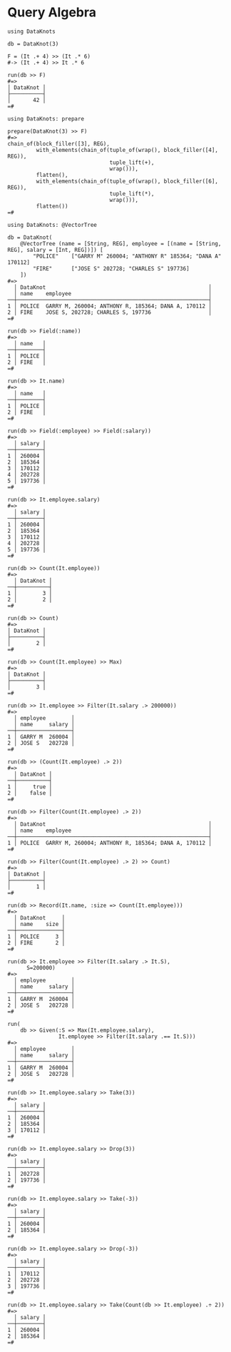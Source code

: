 # Query Algebra

    using DataKnots

    db = DataKnot(3)

    F = (It .+ 4) >> (It .* 6)
    #-> (It .+ 4) >> It .* 6

    run(db >> F)
    #=>
    │ DataKnot │
    ├──────────┤
    │       42 │
    =#

    using DataKnots: prepare

    prepare(DataKnot(3) >> F)
    #=>
    chain_of(block_filler([3], REG),
             with_elements(chain_of(tuple_of(wrap(), block_filler([4], REG)),
                                    tuple_lift(+),
                                    wrap())),
             flatten(),
             with_elements(chain_of(tuple_of(wrap(), block_filler([6], REG)),
                                    tuple_lift(*),
                                    wrap())),
             flatten())
    =#

    using DataKnots: @VectorTree

    db = DataKnot(
        @VectorTree (name = [String, REG], employee = [(name = [String, REG], salary = [Int, REG])]) [
            "POLICE"    ["GARRY M" 260004; "ANTHONY R" 185364; "DANA A" 170112]
            "FIRE"      ["JOSE S" 202728; "CHARLES S" 197736]
        ])
    #=>
      │ DataKnot                                                   │
      │ name    employee                                           │
    ──┼────────────────────────────────────────────────────────────┤
    1 │ POLICE  GARRY M, 260004; ANTHONY R, 185364; DANA A, 170112 │
    2 │ FIRE    JOSE S, 202728; CHARLES S, 197736                  │
    =#

    run(db >> Field(:name))
    #=>
      │ name   │
    ──┼────────┤
    1 │ POLICE │
    2 │ FIRE   │
    =#

    run(db >> It.name)
    #=>
      │ name   │
    ──┼────────┤
    1 │ POLICE │
    2 │ FIRE   │
    =#

    run(db >> Field(:employee) >> Field(:salary))
    #=>
      │ salary │
    ──┼────────┤
    1 │ 260004 │
    2 │ 185364 │
    3 │ 170112 │
    4 │ 202728 │
    5 │ 197736 │
    =#

    run(db >> It.employee.salary)
    #=>
      │ salary │
    ──┼────────┤
    1 │ 260004 │
    2 │ 185364 │
    3 │ 170112 │
    4 │ 202728 │
    5 │ 197736 │
    =#

    run(db >> Count(It.employee))
    #=>
      │ DataKnot │
    ──┼──────────┤
    1 │        3 │
    2 │        2 │
    =#

    run(db >> Count)
    #=>
    │ DataKnot │
    ├──────────┤
    │        2 │
    =#

    run(db >> Count(It.employee) >> Max)
    #=>
    │ DataKnot │
    ├──────────┤
    │        3 │
    =#

    run(db >> It.employee >> Filter(It.salary .> 200000))
    #=>
      │ employee        │
      │ name     salary │
    ──┼─────────────────┤
    1 │ GARRY M  260004 │
    2 │ JOSE S   202728 │
    =#

    run(db >> (Count(It.employee) .> 2))
    #=>
      │ DataKnot │
    ──┼──────────┤
    1 │     true │
    2 │    false │
    =#

    run(db >> Filter(Count(It.employee) .> 2))
    #=>
      │ DataKnot                                                   │
      │ name    employee                                           │
    ──┼────────────────────────────────────────────────────────────┤
    1 │ POLICE  GARRY M, 260004; ANTHONY R, 185364; DANA A, 170112 │
    =#

    run(db >> Filter(Count(It.employee) .> 2) >> Count)
    #=>
    │ DataKnot │
    ├──────────┤
    │        1 │
    =#

    run(db >> Record(It.name, :size => Count(It.employee)))
    #=>
      │ DataKnot     │
      │ name    size │
    ──┼──────────────┤
    1 │ POLICE     3 │
    2 │ FIRE       2 │
    =#

    run(db >> It.employee >> Filter(It.salary .> It.S),
          S=200000)
    #=>
      │ employee        │
      │ name     salary │
    ──┼─────────────────┤
    1 │ GARRY M  260004 │
    2 │ JOSE S   202728 │
    =#

    run(
        db >> Given(:S => Max(It.employee.salary),
                    It.employee >> Filter(It.salary .== It.S)))
    #=>
      │ employee        │
      │ name     salary │
    ──┼─────────────────┤
    1 │ GARRY M  260004 │
    2 │ JOSE S   202728 │
    =#

    run(db >> It.employee.salary >> Take(3))
    #=>
      │ salary │
    ──┼────────┤
    1 │ 260004 │
    2 │ 185364 │
    3 │ 170112 │
    =#

    run(db >> It.employee.salary >> Drop(3))
    #=>
      │ salary │
    ──┼────────┤
    1 │ 202728 │
    2 │ 197736 │
    =#

    run(db >> It.employee.salary >> Take(-3))
    #=>
      │ salary │
    ──┼────────┤
    1 │ 260004 │
    2 │ 185364 │
    =#

    run(db >> It.employee.salary >> Drop(-3))
    #=>
      │ salary │
    ──┼────────┤
    1 │ 170112 │
    2 │ 202728 │
    3 │ 197736 │
    =#

    run(db >> It.employee.salary >> Take(Count(db >> It.employee) .÷ 2))
    #=>
      │ salary │
    ──┼────────┤
    1 │ 260004 │
    2 │ 185364 │
    =#

